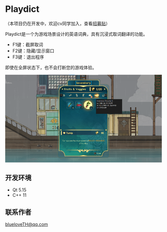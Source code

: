 # Playdict

（本项目仍在开发中，欢迎cv同学加入，查看[招募贴](recruit.md)）

Playdict是一个为游戏场景设计的英语词典，具有沉浸式取词翻译的功能。

+   F1键：截屏取词
+   F2键：隐藏/显示窗口
+   F3键：退出程序

即使在全屏状态下，也不会打断您的游戏体验。

![](docs/demo_01.png)

## 开发环境

+   Qt 5.15
+   C++ 11

## 联系作者

blueloveTH@qq.com